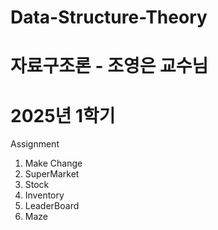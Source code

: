 # Data-Structure-Theory
# 자료구조론 - 조영은 교수님
# 2025년 1학기

Assignment
1. Make Change
2. SuperMarket
3. Stock
4. Inventory
5. LeaderBoard
6. Maze

